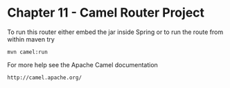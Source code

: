 Chapter 11 - Camel Router Project
====================

To run this router either embed the jar inside Spring
or to run the route from within maven try

    mvn camel:run

For more help see the Apache Camel documentation

    http://camel.apache.org/
    